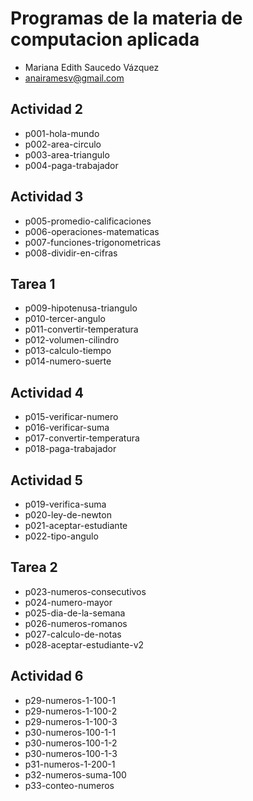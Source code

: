 
# Programas de la materia de computacion aplicada
- Mariana Edith Saucedo Vázquez
- anairamesv@gmail.com

## Actividad 2
- p001-hola-mundo
- p002-area-circulo
- p003-area-triangulo
- p004-paga-trabajador

## Actividad 3
- p005-promedio-calificaciones
- p006-operaciones-matematicas
- p007-funciones-trigonometricas
- p008-dividir-en-cifras

## Tarea 1
- p009-hipotenusa-triangulo
- p010-tercer-angulo
- p011-convertir-temperatura
- p012-volumen-cilindro
- p013-calculo-tiempo
- p014-numero-suerte

## Actividad 4
- p015-verificar-numero
- p016-verificar-suma
- p017-convertir-temperatura
- p018-paga-trabajador

## Actividad 5
- p019-verifica-suma
- p020-ley-de-newton
- p021-aceptar-estudiante
- p022-tipo-angulo

## Tarea 2
- p023-numeros-consecutivos
- p024-numero-mayor
- p025-dia-de-la-semana
- p026-numeros-romanos
- p027-calculo-de-notas
- p028-aceptar-estudiante-v2

## Actividad 6
- p29-numeros-1-100-1
- p29-numeros-1-100-2
- p29-numeros-1-100-3
- p30-numeros-100-1-1
- p30-numeros-100-1-2
- p30-numeros-100-1-3
- p31-numeros-1-200-1
- p32-numeros-suma-100
- p33-conteo-numeros